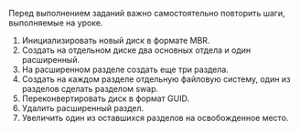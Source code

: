 Перед выполнением заданий важно самостоятельно повторить шаги, выполняемые на уроке.

1) Инициализировать новый диск в формате MBR.
2) Создать на отдельном диске два основных отдела и один расширенный.
3) На расширенном разделе создать еще три раздела.
4) Создать на каждом разделе отдельную файловую систему, один из разделов сделать разделом swap.
5) Переконвертировать диск в формат GUID.
6) Удалить расширенный раздел.
7) Увеличить один из оставшихся разделов на освобожденное место.